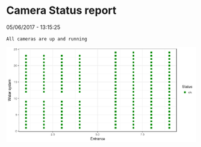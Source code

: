 Camera Status report
================
05/06/2017 - 13:15:25

    All cameras are up and running

![](camreport_files/figure-markdown_github/unnamed-chunk-2-1.png)
